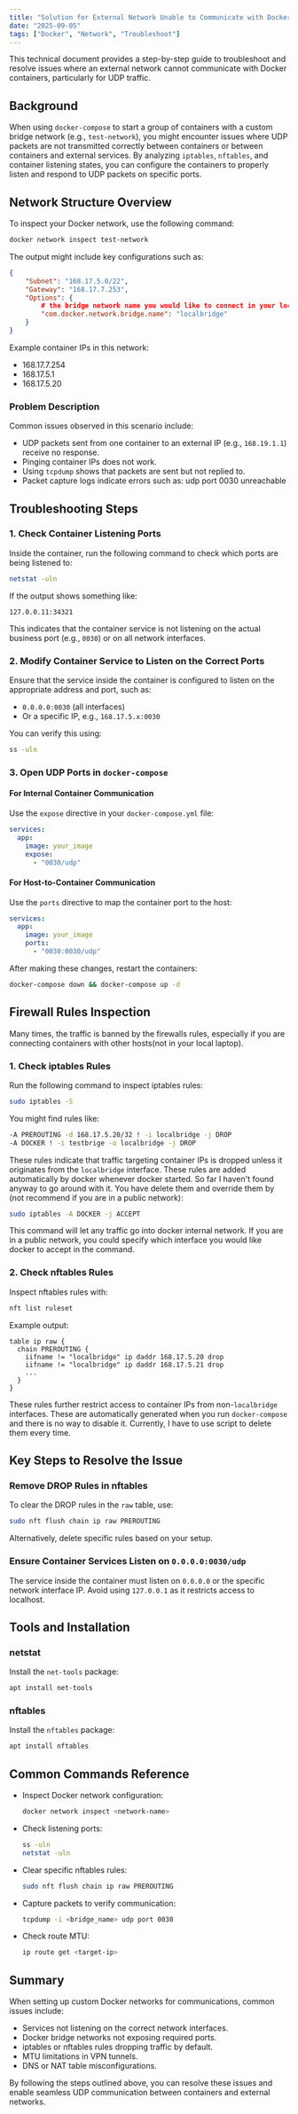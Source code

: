 ```yaml
---
title: "Solution for External Network Unable to Communicate with Docker Containers"
date: "2025-09-05"
tags: ["Docker", "Network", "Troubleshoot"]
---
```


This technical document provides a step-by-step guide to troubleshoot and resolve issues where an external network cannot communicate with Docker containers, particularly for UDP traffic.

## Background

When using `docker-compose` to start a group of containers with a custom bridge network (e.g., `test-network`), you might encounter issues where UDP packets are not transmitted correctly between containers or between containers and external services. By analyzing `iptables`, `nftables`, and container listening states, you can configure the containers to properly listen and respond to UDP packets on specific ports.

## Network Structure Overview

To inspect your Docker network, use the following command:

```bash
docker network inspect test-network
```

The output might include key configurations such as:

```json
{
    "Subnet": "168.17.5.0/22",
    "Gateway": "168.17.7.253",
    "Options": {
        # the bridge network name you would like to connect in your local.
        "com.docker.network.bridge.name": "localbridge"
    }
}
```

Example container IPs in this network:

- 168.17.7.254
- 168.17.5.1
- 168.17.5.20

### Problem Description

Common issues observed in this scenario include:

- UDP packets sent from one container to an external IP (e.g., `168.19.1.1`) receive no response.
- Pinging container IPs does not work.
- Using `tcpdump` shows that packets are sent but not replied to.
- Packet capture logs indicate errors such as: udp port 0030 unreachable

## Troubleshooting Steps

### 1. Check Container Listening Ports

Inside the container, run the following command to check which ports are being listened to:

```bash
netstat -uln
```

If the output shows something like:

```
127.0.0.11:34321
```

This indicates that the container service is not listening on the actual business port (e.g., `0030`) or on all network interfaces.

### 2. Modify Container Service to Listen on the Correct Ports

Ensure that the service inside the container is configured to listen on the appropriate address and port, such as:

- `0.0.0.0:0030` (all interfaces)
- Or a specific IP, e.g., `168.17.5.x:0030`

You can verify this using:

```bash
ss -uln
```

### 3. Open UDP Ports in `docker-compose`

#### For Internal Container Communication

Use the `expose` directive in your `docker-compose.yml` file:

```yaml
services:
  app:
    image: your_image
    expose:
      - "0030/udp"
```

#### For Host-to-Container Communication

Use the `ports` directive to map the container port to the host:

```yaml
services:
  app:
    image: your_image
    ports:
      - "0030:0030/udp"
```

After making these changes, restart the containers:

```bash
docker-compose down && docker-compose up -d
```

## Firewall Rules Inspection

Many times, the traffic is banned by the firewalls rules, especially if you are connecting containers with other hosts(not in your local laptop).

### 1. Check iptables Rules

Run the following command to inspect iptables rules:

```bash
sudo iptables -S
```

You might find rules like:

```bash
-A PREROUTING -d 168.17.5.20/32 ! -i localbridge -j DROP
-A DOCKER ! -i testbrige -o localbridge -j DROP
```

These rules indicate that traffic targeting container IPs is dropped unless it originates from the `localbridge` interface. These rules are added automatically by docker whenever docker started. So far I haven't found anyway to go around with it. You have delete them and override them by (not recommend if you are in a public network):

```bash
sudo iptables -A DOCKER -j ACCEPT
```

This command will let any traffic go into docker internal network. If you are in a public network, you could specify which interface you would like docker to accept in the command.

### 2. Check nftables Rules

Inspect nftables rules with:

```bash
nft list ruleset
```

Example output:

```nft
table ip raw {
  chain PREROUTING {
    iifname != "localbridge" ip daddr 168.17.5.20 drop
    iifname != "localbridge" ip daddr 168.17.5.21 drop
    ...
  }
}
```

These rules further restrict access to container IPs from non-`localbridge` interfaces. These are automatically generated when you run `docker-compose` and there is no way to disable it. Currently, I have to use script to delete them every time.

## Key Steps to Resolve the Issue

### Remove DROP Rules in nftables

To clear the DROP rules in the `raw` table, use:

```bash
sudo nft flush chain ip raw PREROUTING
```

Alternatively, delete specific rules based on your setup.

### Ensure Container Services Listen on `0.0.0.0:0030/udp`

The service inside the container must listen on `0.0.0.0` or the specific network interface IP. Avoid using `127.0.0.1` as it restricts access to localhost.

## Tools and Installation

### netstat

Install the `net-tools` package:

```bash
apt install net-tools
```

### nftables

Install the `nftables` package:

```bash
apt install nftables
```

## Common Commands Reference

- Inspect Docker network configuration:
  ```bash
  docker network inspect <network-name>
  ```
- Check listening ports:
  ```bash
  ss -uln
  netstat -uln
  ```
- Clear specific nftables rules:
  ```bash
  sudo nft flush chain ip raw PREROUTING
  ```
- Capture packets to verify communication:
  ```bash
  tcpdump -i <bridge_name> udp port 0030
  ```
- Check route MTU:
  ```bash
  ip route get <target-ip>
  ```

## Summary

When setting up custom Docker networks for communications, common issues include:

- Services not listening on the correct network interfaces.
- Docker bridge networks not exposing required ports.
- iptables or nftables rules dropping traffic by default.
- MTU limitations in VPN tunnels.
- DNS or NAT table misconfigurations.

By following the steps outlined above, you can resolve these issues and enable seamless UDP communication between containers and external networks.
